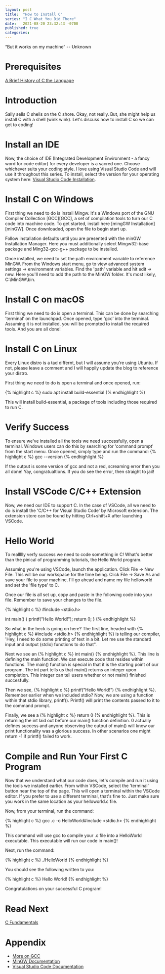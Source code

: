 ```yaml
---
layout: post
title:  "How to Install C"
series: "I C What You Did There"
date:   2021-08-20 23:32:43 -0700
published: true
categories:
---
```


“But it works on my machine” -- Unknown

# Prerequisites
[A Brief History of C the Language][A Brief History of C the Language]

# Introduction
Sally sells C shells on the C shore. Okay, not really. But, she might help us install C with a shell (wink wink). Let's discuss how to install C so we can get to coding!

# Install an IDE
Now, the choice of IDE (Integrated Development Environment - a fancy word for code editor) for every developer is a sacred one. Choose whichever suits your coding style. I love using Visual Studio Code and will use it throughout this series. To install, select the version for your operating system here: [Visual Studio Code Installation][Visual Studio Code].

# Install C on Windows
First thing we need to do is install Mingw. It's a Windows port of the GNU Compiler Collection [GCC][GCC], a set of compilation tools to turn our C code into machine code. To get started, install here [mingGW Installation][minGW]. Once downloaded, open the file to begin start up.

Follow installation defaults until you are presented with the minGW Installation Manager. Here you must additionally select Mingw32-base package and Ming32-gcc-g++ package to be installed.

Once installed, we need to set the path environment variable to reference MinGW. From the Windows start menu, go to view advanced system settings -> environment variables. Find the 'path' variable and hit edit -> new. Here you'll need to add the path to the MinGW folder. It's most likely, C:\MinGW\bin.

# Install C on macOS
First thing we need to do is open a terminal. This can be done by searching 'terminal' on the launchpad. Once opened, type 'gcc' into the terminal. Assuming it is not installed, you will be prompted to install the required tools. And you are all done!

# Install C on Linux
Every Linux distro is a tad differnt, but I will assume you're using Ubuntu. If not, please leave a comment and I will happily update the blog to reference your distro. 

First thing we need to do is open a terminal and once opened, run:

{% highlight c %}
sudo apt install build-essential
{% endhighlight %}

This will install build-essential, a package of tools including those required to run C.

# Verify Success
To ensure we've installed all the tools we need successfully, open a terminal. Windows users can do this by searching for 'command prompt' from the start menu. Once opened, simply type and run the command: {% highlight c %} gcc --version {% endhighlight %}
 
 If the output is some version of gcc and not a red, screaming error then you all done! Yay, congratualtions. If you do see the error, then straight to jail!

# Install VSCode C/C++ Extension
Now, we need our IDE to support C. In the case of VSCode, all we need to do is install the 'C/C++ for Visual Studio Code' by Microsoft extension. The extension store can be found by hitting Ctrl+shift+X after launching VSCode.

# Hello World
To reallllly verfy success we need to code something in C! What's better than the pinical of programming tutorials, the Hello World program.

Assuming you're using VSCode, launch the application. Click File -> New File. This will be our workspace for the time being. Click File -> Save As and save your file to your machine. I'll go ahead and name my file helloworld and set the 'file type' to C.

Once our file is all set up, copy and paste in the following code into your file. Remember to save your changes to the file.

{% highlight c %}
#include <stdio.h>

int main() {
   printf("Hello World!");
   return 0;
}
{% endhighlight %}

So what in the heck is going on here?
The first line, headed with {% highlight c %} #include <stdio.h> {% endhighlight %} is telling our compiler, 'Hey, I need to do some printing of text in a bit. Let me use the standard input and output (stdio) functions to do that".

Next we see an {% highlight c %} int main() {% endhighlight %}. This line is defining the main function. We can execute code that resides within functions. The main() function is special in that it is the starting point of our program. The int part tells us that main() returns an integer upon completion. This integer can tell users whether or not main() finished succesfully.

Then we see, {% highlight c %} printf("Hello World!") {% endhighlight %}. Remember earlier when we included stdio? Now, we are using a function within that stdio library, printf(). Printf() will print the contents passed to it to the command prompt.

Finally, we see a {% highlight c %} return 0 {% endhighlight %}. This is returning the int laid out before our main() function definition. 0 actually defines success and anyone observing the output of main() will know our print functionality was a glorious success. In other scenarios one might return -1 if printf() failed to work.

# Compile and Run Your First C Program
Now that we understand what our code does, let's compile and run it using the tools we installed earlier. From within VSCode, select the 'terminal' button near the top of the page. This will open a terminal within the VSCode editor. If you prefer to use a different terminal, that's fine to. Just make sure you work in the same location as your helloworld.c file.

Now, from your terminal, run the command:

{% highlight c %}
gcc <your-file-name>.c -o HelloWorld#include <stdio.h>
{% endhighlight %}

 This command will use gcc to compile your .c file into a HelloWorld executable. This executable will run our code in main()!

Next, run the command:

{% highlight c %}
./HelloWorld
{% endhighlight %}

You should see the following written to you:

{% highlight c %}
Hello World!
{% endhighlight %}

Congratulations on your successful C program! 

# Read Next
[C Fundamentals][C Fundamentals]

# Appendix
- [More on GCC][More on GCC]
- [MinGW Documentation][MinGW Documentation]
- [Visual Studio Code Documentation][Visual Studio Code Documentation]

[A Brief History of C the Language]: https://allthings-code.github.io/2021/08/18/history-of-c.html
[C Fundamentals]: https://google.com
[MinGW Documentation]: https://www.mingw-w64.org/
[MinGW Installation]: https://sourceforge.net/projects/mingw/
[More on GCC]: https://en.wikipedia.org/wiki/GNU_Compiler_Collection
[Visual Studio Code]: https://code.visualstudio.com/download
[Visual Studio Code Documentation]: https://code.visualstudio.com/docs
